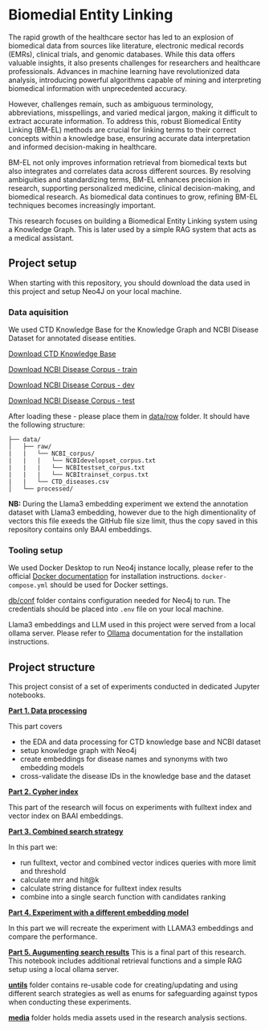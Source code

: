 # Biomedial Entity Linking

The rapid growth of the healthcare sector has led to an explosion of biomedical data from sources like literature, electronic medical records (EMRs), clinical trials, and genomic databases. While this data offers valuable insights, it also presents challenges for researchers and healthcare professionals. Advances in machine learning have revolutionized data analysis, introducing powerful algorithms capable of mining and interpreting biomedical information with unprecedented accuracy.

However, challenges remain, such as ambiguous terminology, abbreviations, misspellings, and varied medical jargon, making it difficult to extract accurate information. To address this, robust Biomedical Entity Linking (BM-EL) methods are crucial for linking terms to their correct concepts within a knowledge base, ensuring accurate data interpretation and informed decision-making in healthcare.

BM-EL not only improves information retrieval from biomedical texts but also integrates and correlates data across different sources. By resolving ambiguities and standardizing terms, BM-EL enhances precision in research, supporting personalized medicine, clinical decision-making, and biomedical research. As biomedical data continues to grow, refining BM-EL techniques becomes increasingly important.

This research focuses on building a Biomedical Entity Linking system using a Knowledge Graph. This is later used by a simple RAG system that acts as a medical assistant.

## Project setup

When starting with this repository, you should download the data used in this project and setup Neo4J on your local machine.

### Data aquisition

We used CTD Knowledge Base for the Knowledge Graph and NCBI Disease Dataset for annotated disease entities.

[Download CTD Knowledge Base](https://ctdbase.org/reports/CTD_diseases.csv.gz)

[Download NCBI Disease Corpus - train](https://www.ncbi.nlm.nih.gov/CBBresearch/Dogan/DISEASE/NCBItrainset_corpus.zip)

[Download NCBI Disease Corpus - dev](https://www.ncbi.nlm.nih.gov/CBBresearch/Dogan/DISEASE/NCBIdevelopset_corpus.zip)

[Download NCBI Disease Corpus - test](https://www.ncbi.nlm.nih.gov/CBBresearch/Dogan/DISEASE/NCBItestset_corpus.zip)


After loading these - please place them in [data/row](data/raw) folder. It should have the following structure:

```
├── data/
│   ├── raw/
|   |   └── NCBI_corpus/
|   |   |   └── NCBIdevelopset_corpus.txt
|   |   |   └── NCBItestset_corpus.txt
|   |   |   └── NCBItrainset_corpus.txt
|   |   └── CTD_diseases.csv
│   └── processed/
```

**NB:** During the Llama3 embedding experiment we extend the annotation dataset with Llama3 embedding, however due to the high dimentionality of vectors this file exeeds the GitHub file size limit, thus the copy saved in this repository contains only BAAI embeddings.

### Tooling setup

We used Docker Desktop to run Neo4j instance locally, please refer to the official [Docker documentation](https://www.docker.com/products/docker-desktop/) for installation instructions. `docker-compose.yml` should be used for Docker settings.

[db/conf](db/conf) folder contains configuration needed for Neo4j to run. The credentials should be placed into `.env` file on your local machine.

Llama3 embeddings and LLM used in this project were served from a local ollama server. Please refer to [Ollama](https://ollama.com/) documentation for the installation instructions.

## Project structure

This project consist of a set of experiments conducted in dedicated Jupyter notebooks.

**[Part 1. Data processing](notebooks/data_processing.ipynb)**

This part covers
- the EDA and data processing for CTD knowledge base and NCBI dataset
- setup knowledge graph with Neo4j
- create embeddings for disease names and synonyms with two embedding models
- cross-validate the disease IDs in the knowledge base and the dataset

**[Part 2. Cypher index](notebooks/cypher_index.ipynb)**

This part of the research will focus on experiments with fulltext index and vector index on BAAI embeddings.

**[Part 3. Combined search strategy](notebooks/candidates_ranking.ipynb)**

In this part we:
- run fulltext, vector and combined vector indices queries with more limit and threshold
- calculate mrr and hit@k
- calculate string distance for fulltext index results
- combine into a single search function with candidates ranking
  
**[Part 4. Experiment with a different embedding model](notebooks/embedding_model_experiments.ipynb)**

In this part we will recreate the experiment with LLAMA3 embeddings and compare the performance.

**[Part 5. Augumenting search results](notebooks/augumented_search_results.ipynb)**
This is a final part of this research. This notebook includes additional retrieval functions and a simple RAG setup using a local ollama server.

**[untils](notebooks/utils)** folder contains re-usable code for creating/updating and using different search strategies as well as enums for safeguarding against typos when conducting these experiments.

**[media](notebooks/media)** folder holds media assets used in the research analysis sections.


